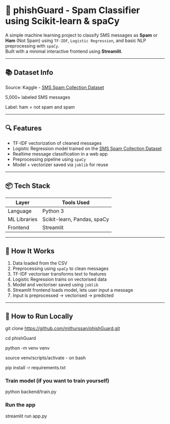 # 💬 phishGuard - Spam Classifier using Scikit-learn & spaCy

A simple machine learning project to classify SMS messages as **Spam** or **Ham** (Not Spam) using `TF-IDF`, `Logistic Regression`, and basic NLP preprocessing with `spaCy`.  
Built with a minimal interactive frontend using **Streamlit**.

---

## 📚 Dataset Info
Source: Kaggle - [SMS Spam Collection Dataset](https://www.kaggle.com/datasets/uciml/sms-spam-collection-dataset)

5,000+ labeled SMS messages

Label: ham = not spam and spam

---

## 🔍 Features

- TF-IDF vectorization of cleaned messages  
- Logistic Regression model trained on the [SMS Spam Collection Dataset](https://www.kaggle.com/datasets/uciml/sms-spam-collection-dataset)  
- Realtime message classification in a web app  
- Preprocessing pipeline using `spaCy`  
- Model + vectorizer saved via `joblib` for reuse  

---

## 📦 Tech Stack

| Layer         | Tools Used                   |
|---------------|------------------------------|
| Language      | Python 3                     |
| ML Libraries  | Scikit-learn, Pandas, spaCy  |
| Frontend      | Streamlit                    |
---

## 🧠 How It Works

1. Data loaded from the CSV
2. Preprocessing using `spaCy` to clean messages
3. TF-IDF vectoriser transforms text to features
4. Logistic Regression trains on vectorised data
5. Model and vectoriser saved using `joblib`
6. Streamlit frontend loads model, lets user input a message
7. Input is preprocessed -> vectorised -> predicted

---

## 🔧 How to Run Locally

git clone https://github.com/mithurssan/phishGuard.git

cd phishGuard

python -m venv venv

source venv/scripts/activate - on bash

pip install -r requirements.txt

### Train model (if you want to train yourself)
python backend/train.py

### Run the app
streamlit run app.py
